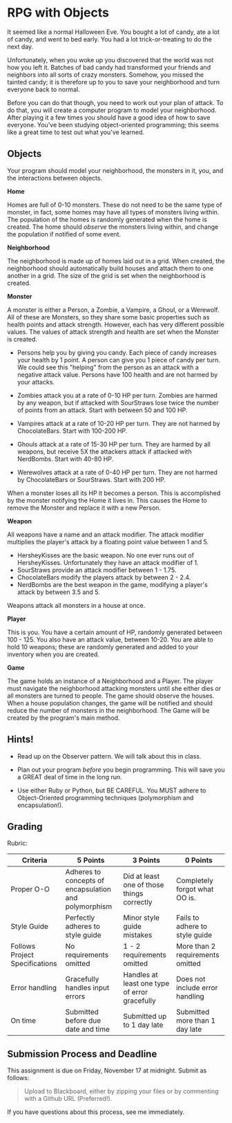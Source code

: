 # RPG with Objects

It seemed like a normal Halloween Eve.  You bought a lot of candy, ate a lot of candy, and went to bed early.  You had a lot trick-or-treating to do the next day.

Unfortunately, when you woke up you discovered that the world was not how you left it.  Batches of bad candy had transformed your friends and neighbors into all sorts of crazy monsters.  Somehow, you missed the tainted candy; it is therefore up to you to save your neighborhood and turn everyone back to normal.

Before you can do that though, you need to work out your plan of attack.  To do that, you will create a computer program to model your neighborhood.  After playing it a few times you should have a good idea of how to save everyone.  You've been studying object-oriented programming; this seems like a great time to test out what you've learned.

## Objects

Your program should model your neighborhood, the monsters in it, you, and the interactions between objects.

**Home**

Homes are full of 0-10 monsters.  These do not need to be the same type of monster, in fact, some homes may have all types of monsters living within.  The population of the homes is randomly generated when the home is created.  The home should *observe* the monsters living within, and change the population if notified of some event.

**Neighborhood**

The neighborhood is made up of homes laid out in a grid.  When created, the neighborhood should automatically build houses and attach them to one another in a grid.  The size of the grid is set when the neighborhood is created.

**Monster**

A monster is either a Person, a Zombie, a Vampire, a Ghoul, or a Werewolf.  All of these are Monsters, so they share some basic properties such as health points and attack strength.  However, each has very different possible values.  The values of attack strength and health are set when the Monster is created.

  - Persons help you by giving you candy.  Each piece of candy increases your health by 1 point.  A person can give you 1 piece of candy per turn.  We could see this "helping" from the person as an attack with a negative attack value.  Persons have 100 health and are not harmed by your attacks.

  - Zombies attack you at a rate of 0-10 HP per turn.  Zombies are harmed by any weapon, but if attacked with SourStraws lose twice the number of points from an attack.  Start with between 50 and 100 HP.

  - Vampires attack at a rate of 10-20 HP per turn.  They are not harmed by ChocolateBars.  Start with 100-200 HP.

  - Ghouls attack at a rate of 15-30 HP per turn.  They are harmed by all weapons, but receive 5X the attackers attack if attacked with NerdBombs.  Start with 40-80 HP.

  - Werewolves attack at a rate of 0-40 HP per turn.  They are not harmed by ChocolateBars or SourStraws.  Start with 200 HP.

  When a monster loses all its HP it becomes a person.  This is accomplished by the monster notifying the Home it lives in.  This causes the Home to remove the Monster and replace it with a new Person.

**Weapon**

All weapons have a name and an attack modifier.  The attack modifier multiplies the player's attack by a floating point value between 1 and 5.

  - HersheyKisses are the basic weapon.  No one ever runs out of HersheyKisses.  Unfortunately they have an attack modifier of 1.
  - SourStraws provide an attack modifier between 1 - 1.75.
  - ChocolateBars modify the players attack by between 2 - 2.4.
  - NerdBombs are the best weapon in the game, modifying a player's attack by between 3.5 and 5.

Weapons attack all monsters in a house at once.

**Player**

This is you.  You have a certain amount of HP, randomly generated between 100 - 125.  You also have an attack value, between 10-20.  You are able to hold 10 weapons; these are randomly generated and added to your inventory when you are created.

**Game**

The game holds an instance of a Neighborhood and a Player.  The player must navigate the neighborhood attacking monsters until she either dies or all monsters are turned to people.  The game should observe the houses.  When a house population changes, the game will be notified and should reduce the number of monsters in the neighborhood.  The Game will be created by the program's main method.

## Hints!

- Read up on the Observer pattern.  We will talk about this in class.

- Plan out your program *before* you begin programming.  This will save you a GREAT deal of time in the long run.

- Use either Ruby or Python, but BE CAREFUL.  You MUST adhere to Object-Oriented programming techniques (polymorphism and encapsulation!).

## Grading

Rubric:

| Criteria | 5 Points | 3 Points | 0 Points |
|----------|----------|----------|----------|
| Proper O-O | Adheres to concepts of encapsulation and polymorphism | Did at least one of those things correctly | Completely forgot what OO is. |
| Style Guide | Perfectly adheres to style guide | Minor style guide mistakes | Fails to adhere to style guide |
| Follows Project Specifications | No requirements omitted | 1 - 2 requirements omitted | More than 2 requirements omitted |
| Error handling | Gracefully handles input errors | Handles at least one type of error gracefully | Does not include error handling |
| On time | Submitted before due date and time | Submitted up to 1 day late | Submitted more than 1 day late |

## Submission Process and Deadline

This assignment is due on Friday, November 17 at midnight. Submit as follows:

>Upload to Blackboard, either by zipping your files or by commenting with a Github URL (Preferred!).

If you have questions about this process, see me immediately.
